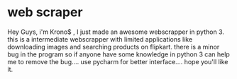 # web scraper
Hey Guys, i'm Krono$ , I just made an awesome webscrapper in python 3. 
this is a intermediate webscrapper with limited applications like
downloading images and searching products on flipkart.
there is a minor bug in the program so if anyone have some knowledge in python 3
can help me to remove the bug....
use pycharm for better interface....
hope you'll like it.
